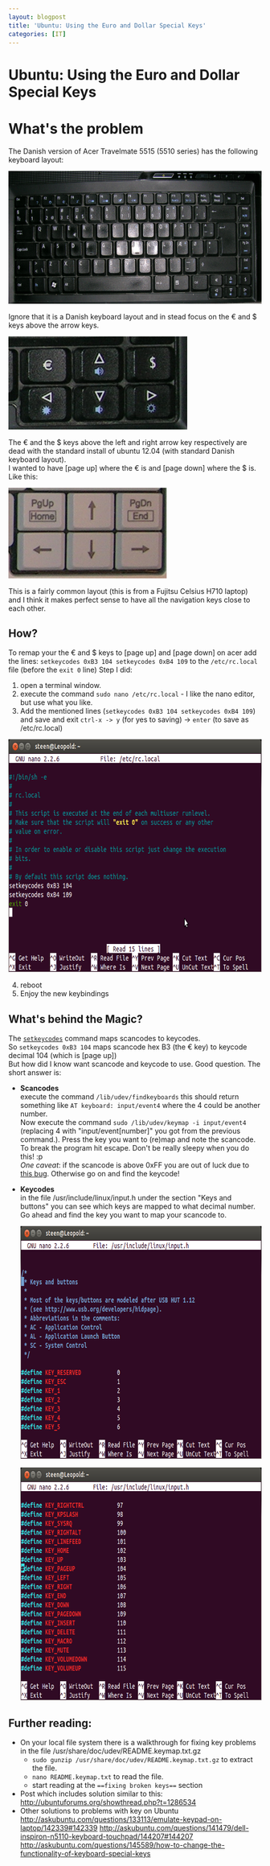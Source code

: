 ```yaml
---
layout: blogpost
title: 'Ubuntu: Using the Euro and Dollar Special Keys'
categories: [IT]
---
```


# Ubuntu: Using the Euro and Dollar Special Keys

# What's the problem 

The Danish version of Acer Travelmate 5515 (5510 series) has the following keyboard layout: 

[<img src="/wp-content/uploads/2012/12/acer_keyboard-1024x463.png" alt="acer 5510 keyboard layout (danish)" title="acer_keyboard" width="584" height="264" class="alignnone size-large wp-image-112" />][1] 

Ignore that it is a Danish keyboard layout and in stead focus on the € and $ keys above the arrow keys. 

[<img src="/wp-content/uploads/2012/12/acer_keyboard_arrows.png" alt="acer arrow keys, € and $ group of keys" title="acer_keyboard_arrows" width="356" height="185" class="alignnone size-full wp-image-113" />][2] 

The € and the $ keys above the left and right arrow key respectively are dead with the standard install of ubuntu 12.04 (with standard Danish keyboard layout).   
I wanted to have [page up] where the € is and [page down] where the $ is. Like this: 

[<img src="/wp-content/uploads/2012/12/fujitsu_keyboard_arrows.png" alt="keyboard layout with page up above the left arrow and page down above right arrow" title="fujitsu_keyboard_arrows" width="315" height="180" class="alignnone size-full wp-image-115" />][3] 

This is a fairly common layout (this is from a Fujitsu Celsius H710 laptop) and I think it makes perfect sense to have all the navigation keys close to each other. 

## How?

To remap your the € and $ keys to [page up] and [page down] on acer add the lines: `
setkeycodes 0xB3 104
setkeycodes 0xB4 109
` to the ` /etc/rc.local ` file (before the `exit 0` line)  Step I did: 

1.  open a terminal window.
2.  execute the command `sudo nano /etc/rc.local` - I like the nano editor, but use what you like.
3.  Add the mentioned lines (`
setkeycodes 0xB3 104
setkeycodes 0xB4 109
`) and save and exit ` ctrl-x -> y ` (for yes to saving) -> `enter` (to save as /etc/rc.local) 

[<img src="/wp-content/uploads/2013/01/add_setkeycodes_to_rc.local_.png" alt="screenshot of adding setkeycodes to rc.local" title="add_setkeycodes_to_rc.local" width="724" height="463" class="alignnone size-full wp-image-137" />][4] 

4.  reboot
5.  Enjoy the new keybindings

## What's behind the Magic?

The [`setkeycodes`][5] command maps scancodes to keycodes.   
So `setkeycodes 0xB3 104` maps scancode hex B3 (the € key) to keycode decimal 104 (which is [page up])   
But how did I know want scancode and keycode to use. Good question. The short answer is: 
*   **Scancodes**  
    execute the command `/lib/udev/findkeyboards` this should return something like `AT keyboard: input/event4` where the 4 could be another number.   
    Now execute the command `sudo /lib/udev/keymap -i input/event4` (replacing 4 with "input/event[number]" you got from the previous command.). Press the key you want to (re)map and note the scancode. To break the program hit escape. Don't be really sleepy when you do this! :p  
    *One caveat*: if the scancode is above 0xFF you are out of luck due to [this bug][6]. Otherwise go on and find the keycode! 
  
*   **Keycodes**  
    in the file /usr/include/linux/input.h under the section "Keys and buttons" you can see which keys are mapped to what decimal number. Go ahead and find the key you want to map your scancode to. 
	
	[<img src="/wp-content/uploads/2013/01/keys_and_buttons_section_in_input.h.png" alt="screenshot of keys and buttons section in input.h" title="keys_and_buttons_section_in_input.h" width="724" height="463" class="alignnone size-full wp-image-143" />][7]   
    
	[<img src="/wp-content/uploads/2013/01/input.h_key_pageup_binding.png" alt="key_pageup map in the input.h file" title="input.h_key_pageup_binding" width="724" height="463" class="alignnone size-full wp-image-142" />][8] </p> 

## Further reading:

*   On your local file system there is a walkthrough for fixing key problems in the file /usr/share/doc/udev/README.keymap.txt.gz
    *   `sudo gunzip /usr/share/doc/udev/README.keymap.txt.gz` to extract the file.
    *   `nano README.keymap.txt` to read the file.
    *   start reading at the `==fixing broken keys==` section
*   Post which includes solution similar to this: <http://ubuntuforums.org/showthread.php?t=1286534>
*   Other solutions to problems with key on Ubuntu <http://askubuntu.com/questions/133113/emulate-keypad-on-laptop/142339#142339> <http://askubuntu.com/questions/141479/dell-inspiron-n5110-keyboard-touchpad/144207#144207> <http://askubuntu.com/questions/145589/how-to-change-the-functionality-of-keyboard-special-keys>

 [1]: /wp-content/uploads/2012/12/acer_keyboard.png
 [2]: /wp-content/uploads/2012/12/acer_keyboard_arrows.png
 [3]: /wp-content/uploads/2012/12/fujitsu_keyboard_arrows.png
 [4]: /wp-content/uploads/2013/01/add_setkeycodes_to_rc.local_.png
 [5]: http://linux.about.com/library/cmd/blcmdl8_setkeycodes.htm
 [6]: https://bugs.launchpad.net/ubuntu/+source/xorg-server/+bug/313514
 [7]: /wp-content/uploads/2013/01/keys_and_buttons_section_in_input.h.png
 [8]: /wp-content/uploads/2013/01/input.h_key_pageup_binding.png